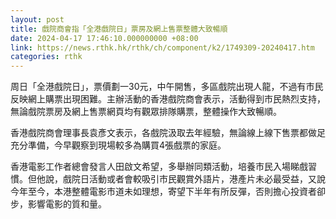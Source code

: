 ```yaml
---
layout: post
title: 戲院商會指「全港戲院日」票房及網上售票整體大致暢順
date: 2024-04-17 17:46:10.000000000 +08:00
link: https://news.rthk.hk/rthk/ch/component/k2/1749309-20240417.htm
categories: rthk
---
```


周日「全港戲院日」，票價劃一30元，中午開售，多區戲院出現人龍，不過有市民反映網上購票出現困難。主辦活動的香港戲院商會表示，活動得到市民熱烈支持，無論戲院票房及網上售票網頁均有觀眾排隊購票，整體操作大致暢順。

香港戲院商會理事長袁彥文表示，各戲院汲取去年經驗，無論線上線下售票都做足充分準備，今早觀察到現場較多為購買4張戲票的家庭。

香港電影工作者總會發言人田啟文希望，多舉辦同類活動，培養市民入場睇戲習慣。但他說，戲院日活動或者會較吸引市民觀賞外語片，港產片未必最受益，又說今年至今，本港整體電影市道未如理想，寄望下半年有所反彈，否則擔心投資者卻步，影響電影的質和量。

